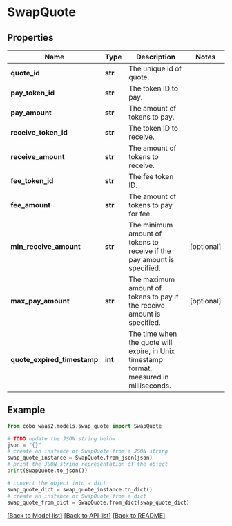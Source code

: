 # SwapQuote


## Properties

Name | Type | Description | Notes
------------ | ------------- | ------------- | -------------
**quote_id** | **str** | The unique id of quote. | 
**pay_token_id** | **str** | The token ID to pay. | 
**pay_amount** | **str** | The amount of tokens to pay. | 
**receive_token_id** | **str** | The token ID to receive. | 
**receive_amount** | **str** | The amount of tokens to receive. | 
**fee_token_id** | **str** | The fee token ID. | 
**fee_amount** | **str** | The amount of tokens to pay for fee. | 
**min_receive_amount** | **str** | The minimum amount of tokens to receive if the pay amount is specified. | [optional] 
**max_pay_amount** | **str** | The maximum amount of tokens to pay if the receive amount is specified. | [optional] 
**quote_expired_timestamp** | **int** | The time when the quote will expire, in Unix timestamp format, measured in milliseconds. | 

## Example

```python
from cobo_waas2.models.swap_quote import SwapQuote

# TODO update the JSON string below
json = "{}"
# create an instance of SwapQuote from a JSON string
swap_quote_instance = SwapQuote.from_json(json)
# print the JSON string representation of the object
print(SwapQuote.to_json())

# convert the object into a dict
swap_quote_dict = swap_quote_instance.to_dict()
# create an instance of SwapQuote from a dict
swap_quote_from_dict = SwapQuote.from_dict(swap_quote_dict)
```
[[Back to Model list]](../README.md#documentation-for-models) [[Back to API list]](../README.md#documentation-for-api-endpoints) [[Back to README]](../README.md)


